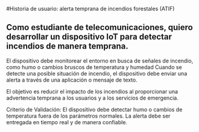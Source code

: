 #Historia de usuario: alerta temprana de incendios forestales (ATIF)

Como estudiante de telecomunicaciones, quiero desarrollar un dispositivo IoT para detectar incendios de manera temprana.  
---  
El dispositivo debe monitorear el entorno en busca de señales de incendio, como humo o cambios bruscos de temperatura y humedad 
Cuando se detecte una posible situación de incendio, el dispositivo debe enviar una alerta a través de una aplicación o mensaje de texto.

El objetivo es reducir el impacto de los incendios al proporcionar una advertencia temprana a los usuarios y a los servicios de emergencia.

Criterio de Validación:
El dispositivo debe detectar humo o cambios de temperatura fuera de los parámetros normales.
La alerta debe ser entregada en tiempo real y de manera confiable.